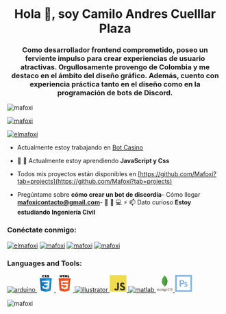 <h1 align="center">Hola 👋, soy Camilo Andres Cuelllar Plaza</h1><h3 align="center">
Como desarrollador frontend comprometido, poseo un ferviente impulso para crear experiencias de usuario atractivas. Orgullosamente provengo de Colombia y me destaco en el ámbito del diseño gráfico. Además, cuento con experiencia práctica tanto en el diseño como en la programación de bots de Discord.</h3><p align="left"> <img src="https://komarev.com/ghpvc/?username=mafoxi&label=Profile%20views&color=0e75b6&style=flat" alt="mafoxi" /> </p>



<p align="left"> <a href="https://github.com/ryo-ma/github-profile-trophy"><img src="https://github-profile-trophy.vercel.app/?username=mafoxi" alt="mafoxi" /></a> </p><p align="left"> <a href="https://twitter.com/elmafoxi" target="blank"><img src="https://img.shields.io/twitter/follow/elmafoxi?logo=twitter&style=for-the-badge" alt="elmafoxi" /></a> </p>



- Actualmente estoy trabajando en [Bot Casino](https://github.com/Mafoxi/Bot.Discord.Prueba)

- 🌱 🔭 Actualmente estoy aprendiendo **JavaScript y Css**

- Todos mis proyectos están disponibles en [https://github.com/Mafoxi?tab=projects](https://github.com/Mafoxi?tab=projects)

- Pregúntame sobre **cómo crear un bot de discordia**- Cómo llegar **mafoxicontacto@gmail.com**- 💬 👨 💻 ⚡ 📫 Dato curioso **Estoy estudiando Ingeniería Civil**





<h3 align="left">Conéctate conmigo:</h3><p align="left">

<a href="https://twitter.com/elmafoxi" target="blank"><img align="center" src="https://raw.githubusercontent.com/rahuldkjain/github-profile-readme-generator/master/src/images/icons/Social/twitter.svg" alt="elmafoxi" height="30" width="40" /></a>
<a href="https://instagram.com/mafoxi" target="blank"><img align="center" src=" https://raw.githubusercontent.com/rahuldkjain/github-profile-readme-generator/master/src/images/icons/Social/instagram.svg" alt="mafoxi" height="30" width="40" /></a>
<a href="https://www.behance.net/mafoxi" target="blank"><img align="center" src="https://raw.githubusercontent.com/rahuldkjain/github-profile-readme-generator/master/src/images/icons/Social/behance.svg" alt="mafoxi" height="30" width="40" /></a>
<a href="https://discord.gg/mafoxi" target="blank"><img align="center" src="https://raw.githubusercontent.com/rahuldkjain/github-profile-readme-generator/master/src/images/icons/Social/discord.svg" alt="mafoxi" height="30" width="40" /></a></p>


<h3 align="left">Languages and Tools:</h3>
<p align="left"> <a href="https://www.arduino.cc/" target="_blank" rel="noreferrer"> <img src="https://cdn.worldvectorlogo.com/logos/arduino-1.svg" alt="arduino" width="40" height="40"/> </a> <a href="https://www.w3schools.com/css/" target="_blank" rel="noreferrer"> <img src="https://raw.githubusercontent.com/devicons/devicon/master/icons/css3/css3-original-wordmark.svg" alt="css3" width="40" height="40"/> </a> <a href="https://www.w3.org/html/" target="_blank" rel="noreferrer"> <img src="https://raw.githubusercontent.com/devicons/devicon/master/icons/html5/html5-original-wordmark.svg" alt="html5" width="40" height="40"/> </a> <a href="https://www.adobe.com/in/products/illustrator.html" target="_blank" rel="noreferrer"> <img src="https://www.vectorlogo.zone/logos/adobe_illustrator/adobe_illustrator-icon.svg" alt="illustrator" width="40" height="40"/> </a> <a href="https://developer.mozilla.org/en-US/docs/Web/JavaScript" target="_blank" rel="noreferrer"> <img src="https://raw.githubusercontent.com/devicons/devicon/master/icons/javascript/javascript-original.svg" alt="javascript" width="40" height="40"/> </a> <a href="https://www.mathworks.com/" target="_blank" rel="noreferrer"> <img src="https://upload.wikimedia.org/wikipedia/commons/2/21/Matlab_Logo.png" alt="matlab" width="40" height="40"/> </a> <a href="https://www.mongodb.com/" target="_blank" rel="noreferrer"> <img src="https://raw.githubusercontent.com/devicons/devicon/master/icons/mongodb/mongodb-original-wordmark.svg" alt="mongodb" width="40" height="40"/> </a> <a href="https://www.photoshop.com/en" target="_blank" rel="noreferrer"> <img src="https://raw.githubusercontent.com/devicons/devicon/master/icons/photoshop/photoshop-line.svg" alt="photoshop" width="40" height="40"/> </a> </p>

<p><img align="center" src="https://github-readme-stats.vercel.app/api/top-langs?username=mafoxi&show_icons=true&locale=en&layout=compact" alt="mafoxi" /></p>

